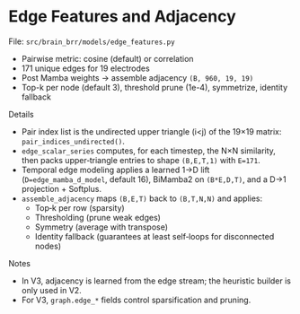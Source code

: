 # Edge Features and Adjacency

File: `src/brain_brr/models/edge_features.py`

- Pairwise metric: cosine (default) or correlation
- 171 unique edges for 19 electrodes
- Post Mamba weights → assemble adjacency `(B, 960, 19, 19)`
- Top-k per node (default 3), threshold prune (1e-4), symmetrize, identity fallback

Details

- Pair index list is the undirected upper triangle (i<j) of the 19×19 matrix: `pair_indices_undirected()`.
- `edge_scalar_series` computes, for each timestep, the N×N similarity, then packs upper‑triangle entries to shape `(B,E,T,1)` with `E=171`.
- Temporal edge modeling applies a learned 1→D lift (`D=edge_mamba_d_model`, default 16), BiMamba2 on `(B*E,D,T)`, and a D→1 projection + Softplus.
- `assemble_adjacency` maps `(B,E,T)` back to `(B,T,N,N)` and applies:
  - Top‑k per row (sparsity)
  - Thresholding (prune weak edges)
  - Symmetry (average with transpose)
  - Identity fallback (guarantees at least self‑loops for disconnected nodes)

Notes

- In V3, adjacency is learned from the edge stream; the heuristic builder is only used in V2.
- For V3, `graph.edge_*` fields control sparsification and pruning.
